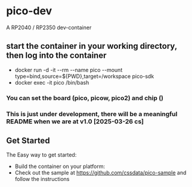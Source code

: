 # pico-dev

A RP2040 / RP2350 dev-container

## start the container in your working directory, then log into the container

- docker run -d -it --rm --name pico --mount type=bind,source=${PWD},target=/workspace pico-sdk
- docker exec -it pico /bin/bash

### You can set the board (pico, picow, pico2) and chip ()

### This is just under development, there will be a meaningful README when we are at v1.0 [2025-03-26 cs]

## Get Started

The Easy way to get started:

- Build the container on your platform:
- Check out the sample at https://github.com/cssdata/pico-sample and follow the instructions
